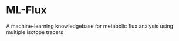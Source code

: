 # ML-Flux
A machine-learning knowledgebase for metabolic flux analysis using multiple isotope tracers
